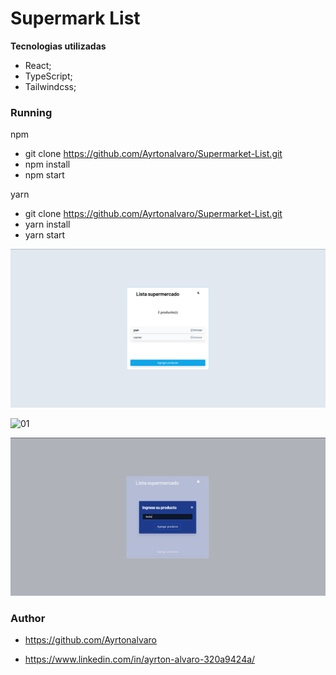 # Supermark List

**Tecnologias utilizadas**

- React;
- TypeScript;
- Tailwindcss;


### Running
npm 
- git clone https://github.com/Ayrtonalvaro/Supermarket-List.git
- npm install
- npm start

yarn

- git clone https://github.com/Ayrtonalvaro/Supermarket-List.git
- yarn install
- yarn start

![01](./assets/img1-supermark.jpg)

![01](./assets/img2-supermark.jpg)

![01](./assets/img4-supermark.jpg)

### Author

- https://github.com/Ayrtonalvaro

- https://www.linkedin.com/in/ayrton-alvaro-320a9424a/
